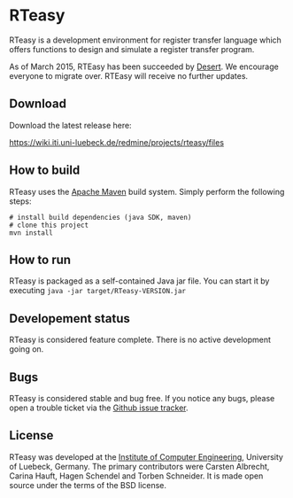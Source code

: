 RTeasy
======

RTeasy is a development environment for register transfer language which
offers functions to design and simulate a register transfer program.

As of March 2015, RTEasy has been succeeded by [Desert][desert]. We encourage everyone to
migrate over. RTEasy will receive no further updates.

Download
--------

Download the latest release here:

https://wiki.iti.uni-luebeck.de/redmine/projects/rteasy/files

How to build
------------

RTeasy uses the [Apache Maven][maven] build system. Simply perform the following steps:

```
# install build dependencies (java SDK, maven)
# clone this project
mvn install
```

How to run
----------

RTeasy is packaged as a self-contained Java jar file. You can start it by executing 
```java -jar target/RTeasy-VERSION.jar```

Developement status
-------------------

RTeasy is considered feature complete. There is no active development going on.

Bugs
----

RTeasy is considered stable and bug free. If you notice any bugs, please open a trouble ticket
via the [Github issue tracker][rteasy-github-issues].

License
-------

RTeasy was developed at the [Institute of Computer Engineering][iti], University of Luebeck, Germany.
The primary contributors were Carsten Albrecht, Carina Hauft, Hagen Schendel and Torben Schneider.
It is made open source under the terms of the BSD license.

[desert]:https://github.com/iti-luebeck/Desert
[maven]:http://maven.apache.org/
[iti]:http://www.iti.uni-luebeck.de
[rteasy-github-issues]:https://github.com/iti-luebeck/rteasy/issues
